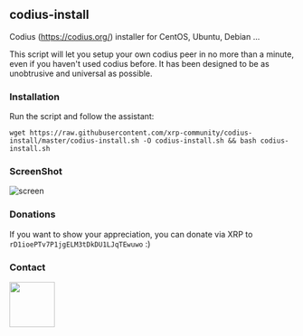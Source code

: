 ## codius-install
Codius (https://codius.org/) installer for CentOS, Ubuntu, Debian ...

This script will let you setup your own codius peer in no more than a minute, even if you haven't used codius before. It has been designed to be as unobtrusive and universal as possible.

### Installation
Run the script and follow the assistant:

`wget https://raw.githubusercontent.com/xrp-community/codius-install/master/codius-install.sh -O codius-install.sh && bash codius-install.sh`
### ScreenShot
![screen](https://user-images.githubusercontent.com/6250203/43050666-59745a06-8e22-11e8-8349-3b8c0e8c1ce8.png)

### Donations

If you want to show your appreciation, you can donate via XRP to
`rD1ioePTv7P1jgELM3tDkDU1LJqTEwuwo` :)

### Contact

[<img src="https://user-images.githubusercontent.com/6250203/42041517-5435904c-7b07-11e8-906b-39a5f763a406.png" data-canonical-src="https://twitter.com/baltazar223" width="80" height="80" />
](https://twitter.com/baltazar223) 
